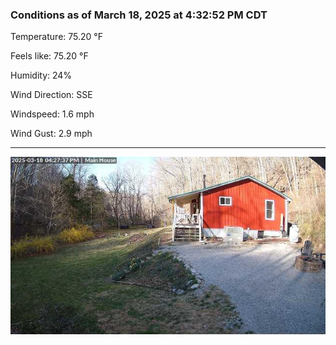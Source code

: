 ### Conditions as of March 18, 2025 at 4:32:52 PM CDT 

Temperature: 75.20 &deg;F

Feels like: 75.20 &deg;F

Humidity: 24%

Wind Direction: SSE

Windspeed: 1.6 mph

Wind Gust: 2.9 mph

---

<img src="./images/latest.jpeg"/>

